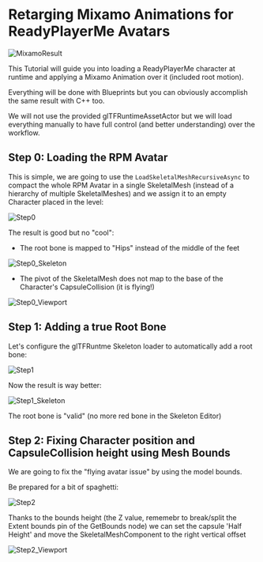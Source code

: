 
# Retarging Mixamo Animations for ReadyPlayerMe Avatars

![MixamoResult](RetargetingRPMAndMixamo_Data/MixamoResult.PNG?raw=true "MixamoResult")

This Tutorial will guide you into loading a ReadyPlayerMe character at runtime and applying a Mixamo Animation over it (included root motion).

Everything will be done with Blueprints but you can obviously accomplish the same result with C++ too.

We will not use the provided glTFRuntimeAssetActor but we will load everything manually to have full control (and better understanding) over the workflow.

## Step 0: Loading the RPM Avatar

This is simple, we are going to use the ```LoadSkeletalMeshRecursiveAsync``` to compact the whole RPM Avatar in a single SkeletalMesh (instead of a hierarchy of multiple SkeletalMeshes) and we assign it to an empty Character placed in the level:

![Step0](RetargetingRPMAndMixamo_Data/Step0.PNG?raw=true "Step0")

The result is good but no "cool":

* The root bone is mapped to "Hips" instead of the middle of the feet

![Step0_Skeleton](RetargetingRPMAndMixamo_Data/Step0_Skeleton.PNG?raw=true "Step0_Skeleton")

* The pivot of the SkeletalMesh does not map to the base of the Character's CapsuleCollision (it is flying!)

![Step0_Viewport](RetargetingRPMAndMixamo_Data/Step0_Viewport.PNG?raw=true "Step0_Viewport")


## Step 1: Adding a true Root Bone

Let's configure the glTFRuntme Skeleton loader to automatically add a root bone:

![Step1](RetargetingRPMAndMixamo_Data/Step1.PNG?raw=true "Step1")

Now the result is way better:

![Step1_Skeleton](RetargetingRPMAndMixamo_Data/Step1_Skeleton.PNG?raw=true "Step1_Skeleton")

The root bone is "valid" (no more red bone in the Skeleton Editor)

## Step 2: Fixing Character position and CapsuleCollision height using Mesh Bounds

We are going to fix the "flying avatar issue" by using the model bounds.

Be prepared for a bit of spaghetti: 

![Step2](RetargetingRPMAndMixamo_Data/Step1.PNG?raw=true "Step2")

Thanks to the bounds height (the Z value, rememebr to break/split the Extent bounds pin of the GetBounds node) we can set the capsule 'Half Height' and move the SkeletalMeshComponent to the right vertical offset

![Step2_Viewport](RetargetingRPMAndMixamo_Data/Step2_Viewport.PNG?raw=true "Step2_Viewport")
